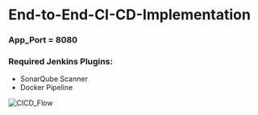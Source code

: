 # End-to-End-CI-CD-Implementation

### App_Port = 8080
### Required Jenkins Plugins:
- SonarQube Scanner
- Docker Pipeline

![CICD_Flow](https://github.com/user-attachments/assets/887ca972-3b15-4444-b79a-90914f930e5a)
